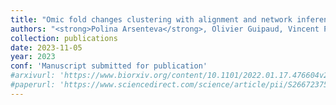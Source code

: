 ```yaml
---
title: "Omic fold changes clustering with alignment and network inference: an application to study the radiation response of endothelial cells"
authors: "<strong>Polina Arsenteva</strong>, Olivier Guipaud, Vincent Paget,Morgane Dos Santos, Georges Tarlet, Fabien Milliat, Hervé Cardot, Mohamed Amine Benadjaoud."
collection: publications
date: 2023-11-05
year: 2023
conf: 'Manuscript submitted for publication'
#arxivurl: 'https://www.biorxiv.org/content/10.1101/2022.01.17.476604v2'
#paperurl: 'https://www.sciencedirect.com/science/article/pii/S2667237523000280?utm_campaign=STMJ_AUTH_SERV_PUBLISHED&utm_medium=email&utm_acid=268550789&SIS_ID=&dgcid=STMJ_AUTH_SERV_PUBLISHED&CMX_ID=&utm_in=DM348155&utm_source=AC_'
---
```

